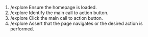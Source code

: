 1. /explore Ensure the homepage is loaded.
2. /explore Identify the main call to action button.
3. /explore Click the main call to action button.
4. /explore Assert that the page navigates or the desired action is performed.